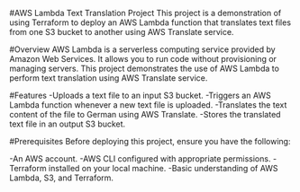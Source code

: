 #AWS Lambda Text Translation Project
This project is a demonstration of using Terraform to deploy an AWS Lambda function that translates text files from one S3 bucket to another using AWS Translate service.

#Overview
AWS Lambda is a serverless computing service provided by Amazon Web Services. It allows you to run code without provisioning or managing servers. This project demonstrates the use of AWS Lambda to perform text translation using AWS Translate service.

#Features
-Uploads a text file to an input S3 bucket.
-Triggers an AWS Lambda function whenever a new text file is uploaded.
-Translates the text content of the file to German using AWS Translate.
-Stores the translated text file in an output S3 bucket.

#Prerequisites
Before deploying this project, ensure you have the following:

-An AWS account.
-AWS CLI configured with appropriate permissions.
-Terraform installed on your local machine.
-Basic understanding of AWS Lambda, S3, and Terraform.
